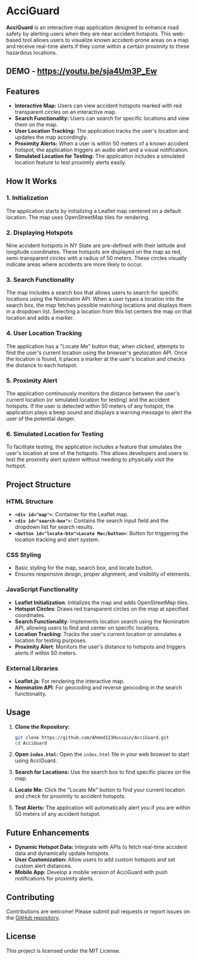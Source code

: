 # AcciGuard

**AcciGuard** is an interactive map application designed to enhance road safety by alerting users when they are near accident hotspots. This web-based tool allows users to visualize known accident-prone areas on a map and receive real-time alerts if they come within a certain proximity to these hazardous locations.

## DEMO - https://youtu.be/sja4Um3P_Ew

## Features

- **Interactive Map:** Users can view accident hotspots marked with red transparent circles on an interactive map.
- **Search Functionality:** Users can search for specific locations and view them on the map.
- **User Location Tracking:** The application tracks the user's location and updates the map accordingly.
- **Proximity Alerts:** When a user is within 50 meters of a known accident hotspot, the application triggers an audio alert and a visual notification.
- **Simulated Location for Testing:** The application includes a simulated location feature to test proximity alerts easily.

## How It Works

### 1. Initialization
The application starts by initializing a Leaflet map centered on a default location. The map uses OpenStreetMap tiles for rendering.

### 2. Displaying Hotspots
Nine accident hotspots in NY State are pre-defined with their latitude and longitude coordinates. These hotspots are displayed on the map as red, semi-transparent circles with a radius of 50 meters. These circles visually indicate areas where accidents are more likely to occur.

### 3. Search Functionality
The map includes a search box that allows users to search for specific locations using the Nominatim API. When a user types a location into the search box, the map fetches possible matching locations and displays them in a dropdown list. Selecting a location from this list centers the map on that location and adds a marker.

### 4. User Location Tracking
The application has a "Locate Me" button that, when clicked, attempts to find the user's current location using the browser's geolocation API. Once the location is found, it places a marker at the user's location and checks the distance to each hotspot.

### 5. Proximity Alert
The application continuously monitors the distance between the user's current location (or simulated location for testing) and the accident hotspots. If the user is detected within 50 meters of any hotspot, the application plays a beep sound and displays a warning message to alert the user of the potential danger.

### 6. Simulated Location for Testing
To facilitate testing, the application includes a feature that simulates the user's location at one of the hotspots. This allows developers and users to test the proximity alert system without needing to physically visit the hotspot.

## Project Structure

### HTML Structure
- **`<div id="map">`**: Container for the Leaflet map.
- **`<div id="search-box">`**: Contains the search input field and the dropdown list for search results.
- **`<button id="locate-btn">Locate Me</button>`**: Button for triggering the location tracking and alert system.

### CSS Styling
- Basic styling for the map, search box, and locate button.
- Ensures responsive design, proper alignment, and visibility of elements.

### JavaScript Functionality
- **Leaflet Initialization**: Initializes the map and adds OpenStreetMap tiles.
- **Hotspot Circles**: Draws red transparent circles on the map at specified coordinates.
- **Search Functionality**: Implements location search using the Nominatim API, allowing users to find and center on specific locations.
- **Location Tracking**: Tracks the user's current location or simulates a location for testing purposes.
- **Proximity Alert**: Monitors the user's distance to hotspots and triggers alerts if within 50 meters.

### External Libraries
- **Leaflet.js**: For rendering the interactive map.
- **Nominatim API**: For geocoding and reverse geocoding in the search functionality.

## Usage

1. **Clone the Repository:**
   ```bash
   git clone https://github.com/Ahmed123Hussain/AcciGuard.git
   cd AcciGuard
   ```

2. **Open `index.html`:**
   Open the `index.html` file in your web browser to start using AcciGuard.

3. **Search for Locations:**
   Use the search box to find specific places on the map.

4. **Locate Me:**
   Click the "Locate Me" button to find your current location and check for proximity to accident hotspots.

5. **Test Alerts:**
   The application will automatically alert you if you are within 50 meters of any accident hotspot.

## Future Enhancements

- **Dynamic Hotspot Data:** Integrate with APIs to fetch real-time accident data and dynamically update hotspots.
- **User Customization:** Allow users to add custom hotspots and set custom alert distances.
- **Mobile App:** Develop a mobile version of AcciGuard with push notifications for proximity alerts.

## Contributing

Contributions are welcome! Please submit pull requests or report issues on the [GitHub repository](https://github.com/Ahmed123Hussain/AcciGuard).

## License

This project is licensed under the MIT License.
